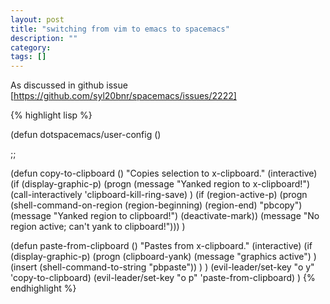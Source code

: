 ```yaml
---
layout: post
title: "switching from vim to emacs to spacemacs"
description: ""
category: 
tags: []
---
```



As discussed in github issue [https://github.com/syl20bnr/spacemacs/issues/2222]

{% highlight lisp %}

(defun dotspacemacs/user-config ()

  ;;

  (defun copy-to-clipboard ()
    "Copies selection to x-clipboard."
    (interactive)
    (if (display-graphic-p)
        (progn
          (message "Yanked region to x-clipboard!")
          (call-interactively 'clipboard-kill-ring-save)
          )
      (if (region-active-p)
          (progn
            (shell-command-on-region (region-beginning) (region-end) "pbcopy")
            (message "Yanked region to clipboard!")
            (deactivate-mark))
        (message "No region active; can't yank to clipboard!")))
    )

  (defun paste-from-clipboard ()
    "Pastes from x-clipboard."
    (interactive)
    (if (display-graphic-p)
        (progn
          (clipboard-yank)
          (message "graphics active")
          )
      (insert (shell-command-to-string "pbpaste"))
      )
    )
  (evil-leader/set-key "o y" 'copy-to-clipboard)
  (evil-leader/set-key "o p" 'paste-from-clipboard)
  ) 
  {% endhighlight %}
